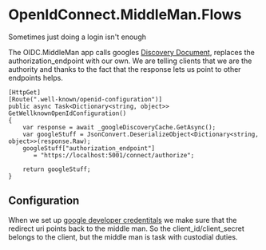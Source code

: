 # OpenIdConnect.MiddleMan.Flows
Sometimes just doing a login isn't enough

The OIDC.MiddleMan app calls googles [Discovery Document](https://accounts.google.com/.well-known/openid-configuration), replaces the authorization_endpoint with our own.  We are telling clients that we are the authority and thanks to the fact that the response lets us point to other endpoints helps.

```
[HttpGet]
[Route(".well-known/openid-configuration")]
public async Task<Dictionary<string, object>> GetWellknownOpenIdConfiguration()
{
    var response = await _googleDiscoveryCache.GetAsync();
    var googleStuff = JsonConvert.DeserializeObject<Dictionary<string, object>>(response.Raw);
    googleStuff["authorization_endpoint"]
       = "https://localhost:5001/connect/authorize";

    return googleStuff;
}
```  

## Configuration
When we set up [google developer credentitals](https://developers.google.com/identity/protocols/OpenIDConnect) we make sure that the redirect uri points back to the middle man.  So the client_id/client_secret belongs to the client, but the middle man is task with custodial duties. 
